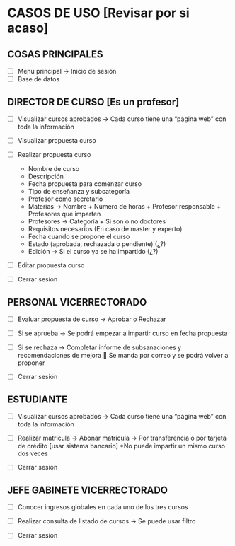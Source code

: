 # CASOS DE USO [Revisar por si acaso]

## COSAS PRINCIPALES
- [ ] Menu principal -> Inicio de sesión
- [ ] Base de datos

## DIRECTOR DE CURSO [Es un profesor]
- [ ] Visualizar cursos aprobados -> Cada curso tiene una “página web” con toda la información

- [ ] Visualizar propuesta curso

- [ ] Realizar propuesta curso
  -	Nombre de curso
  -	Descripción
  -	Fecha propuesta para comenzar curso
  -	Tipo de enseñanza y subcategoría
  -	Profesor como secretario
  -	Materias -> Nombre + Número de horas + Profesor responsable + Profesores que imparten
  -	Profesores -> Categoría + Si son o no doctores
  -	Requisitos necesarios (En caso de master y experto)
  -	Fecha cuando se propone el curso
  -	Estado (aprobada, rechazada o pendiente) (¿?)
  -	Edición -> Si el curso ya se ha impartido (¿?)

- [ ] Editar propuesta curso

- [ ] Cerrar sesión

## PERSONAL VICERRECTORADO
- [ ] Evaluar propuesta de curso -> Aprobar o Rechazar

- [ ] Si se aprueba -> Se podrá empezar a impartir curso en fecha propuesta

- [ ] Si se rechaza -> Completar informe de subsanaciones y recomendaciones de mejora  Se manda por correo y se podrá volver a proponer

- [ ] Cerrar sesión

## ESTUDIANTE
- [ ] Visualizar cursos aprobados -> Cada curso tiene una “página web” con toda la información

- [ ] Realizar matricula -> Abonar matricula -> Por transferencia o por tarjeta de crédito [usar sistema bancario]
*No puede impartir un mismo curso dos veces

- [ ] Cerrar sesión

## JEFE GABINETE VICERRECTORADO
- [ ] Conocer ingresos globales en cada uno de los tres cursos

- [ ] Realizar consulta de listado de cursos -> Se puede usar filtro

- [ ] Cerrar sesión
